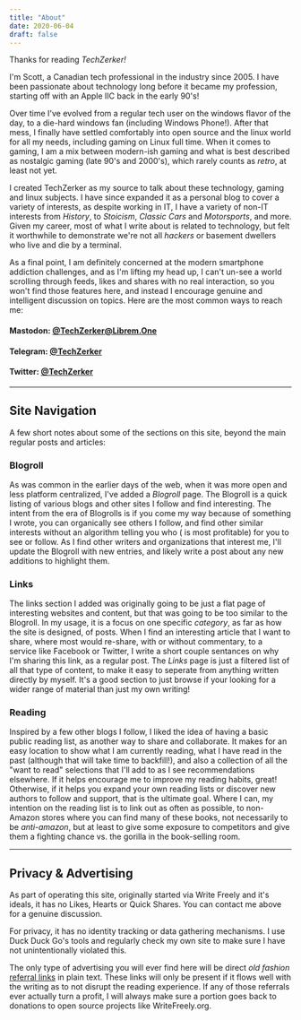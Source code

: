 ```yaml
---
title: "About"
date: 2020-06-04
draft: false
---
```


Thanks for reading *TechZerker!*


I'm Scott, a Canadian tech professional in the industry since 2005. I have been passionate about technology long before it became my profession, starting off with an Apple IIC back in the early 90's!

Over time I've evolved from a regular tech user on the windows flavor of the day, to a die-hard windows fan (including Windows Phone!). After that mess, I finally have settled comfortably into open source
and the linux world for all my needs, including gaming on Linux full time. When it comes to gaming, I am a mix between modern-ish gaming and what is best described as nostalgic gaming (late 90's and 2000's), 
which rarely counts as *retro*, at least not yet.

I created TechZerker as my source to talk about these technology, gaming and linux subjects. I have since expanded it as a personal blog to cover a variety of interests, as despite working in IT, I have a 
variety of non-IT interests from *History*, to *Stoicism*, *Classic Cars* and *Motorsports*, and more. Given my career, most of what I write about is related to technology, but felt it worthwhile
to demonstrate we're not all *hackers* or basement dwellers who live and die by a terminal.

As a final point, I am definitely concerned at the modern smartphone addiction challenges, and as I'm lifting my head up, I can't un-see a world scrolling through feeds, likes and shares with no real interaction,
so you won't find those features here, and instead I encourage genuine and intelligent discussion on topics. Here are the most common ways to reach me:

#### Mastodon: [**@TechZerker@Librem.One**](https://social.librem.one/@techzerker)

#### Telegram: [**@TechZerker**](https://t.me/techzerker)

#### Twitter: [**@TechZerker**](https://twitter.com/techzerker)


---

## Site Navigation

A few short notes about some of the sections on this site, beyond the main regular posts and articles:


### Blogroll

As was common in the earlier days of the web, when it was more open and less platform centralized, I've added a *Blogroll* page. The Blogroll is a quick listing of various blogs and other sites I follow and find
interesting. The intent from the era of Blogrolls is if you come my way because of something I wrote, you can organically see others I follow, and find other similar interests without an algorithm telling you who (
is most profitable) for you to see or follow. As I find other writers and organizations that interest me, I'll update the Blogroll with new entries, and likely write a post about any new additions to highlight them.


### Links

The links section I added was originally going to be just a flat page of interesting websites and content, but that was going to be too similar to the Blogroll. In my usage, it is a focus on one specific *category*, as far
as how the site is designed, of posts. When I find an interesting article that I want to share, where most would re-share, with or without commentary, to a service like Facebook or Twitter, I write a short couple sentances on 
why I'm sharing this link, as a regular post. The *Links* page is just a filtered list of all that type of content, to make it easy to seperate from anything written directly by myself. It's a good section to just browse if your
looking for a wider range of material than just my own writing!


### Reading

Inspired by a few other blogs I follow, I liked the idea of having a basic public reading list, as another way to share and collaborate. It makes for an easy location to show what I am currently reading, what I have read in the past
(although that will take time to backfill!), and also a collection of all the "want to read" selections that I'll add to as I see recommendations elsewhere. If it helps encourage me to improve my reading habits, great! Otherwise, if it
helps you expand your own reading lists or discover new authors to follow and support, that is the ultimate goal. Where I can, my intention on the reading list is to link out as often as possible, to non-Amazon stores where you can find
many of these books, not necessarily to be *anti-amazon*, but at least to give some exposure to competitors and give them a fighting chance vs. the gorilla in the book-selling room.



---

## Privacy & Advertising

As part of operating this site, originally started via Write Freely and it's ideals, it has no Likes, Hearts or Quick Shares. You can contact me above for a genuine discussion.

For privacy, it has no identity tracking or data gathering mechanisms. I use Duck Duck Go's tools and regularly check my own site to make sure I have not unintentionally violated this.

The only type of advertising you will ever find here will be direct *old fashion* [referral links](https://www.vultr.com/?ref=7975115) in plain text. These links will only be present if it flows 
well with the writing as to not disrupt the reading experience. If any of those referrals ever actually turn a profit, I will always make sure a portion goes back to donations to open source projects like WriteFreely.org.

